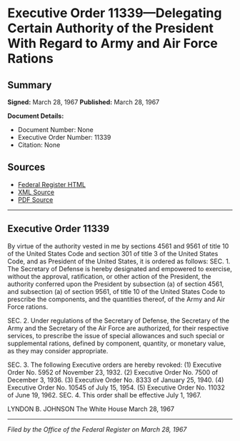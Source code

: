 # Executive Order 11339—Delegating Certain Authority of the President With Regard to Army and Air Force Rations

## Summary

**Signed:** March 28, 1967
**Published:** March 28, 1967

**Document Details:**
- Document Number: None
- Executive Order Number: 11339
- Citation: None

## Sources
- [Federal Register HTML](https://www.presidency.ucsb.edu/documents/executive-order-11339-delegating-certain-authority-the-president-with-regard-army-and-air)
- [XML Source](None)
- [PDF Source](None)

---

## Executive Order 11339

By virtue of the authority vested in me by sections 4561 and 9561 of title 10 of the United States Code and section 301 of title 3 of the United States Code, and as President of the United States, it is ordered as follows:
SEC. 1. The Secretary of Defense is hereby designated and empowered to exercise, without the approval, ratification, or other action of the President, the authority conferred upon the President by subsection (a) of section 4561, and subsection (a) of section 9561, of title 10 of the United States Code to prescribe the components, and the quantities thereof, of the Army and Air Force rations.

SEC. 2. Under regulations of the Secretary of Defense, the Secretary of the Army and the Secretary of the Air Force are authorized, for their respective services, to prescribe the issue of special allowances and such special or supplemental rations, defined by component, quantity, or monetary value, as they may consider appropriate.

SEC. 3. The following Executive orders are hereby revoked:
    (1) Executive Order No. 5952 of November 23, 1932.
    (2) Executive Order No. 7500 of December 3, 1936.
    (3) Executive Order No. 8333 of January 25, 1940.
    (4) Executive Order No. 10545 of July 15, 1954.
    (5) Executive Order No. 11032 of June 19, 1962.
SEC. 4. This order shall be effective July 1, 1967.

LYNDON B. JOHNSON
The White House
March 28, 1967

---

*Filed by the Office of the Federal Register on March 28, 1967*
